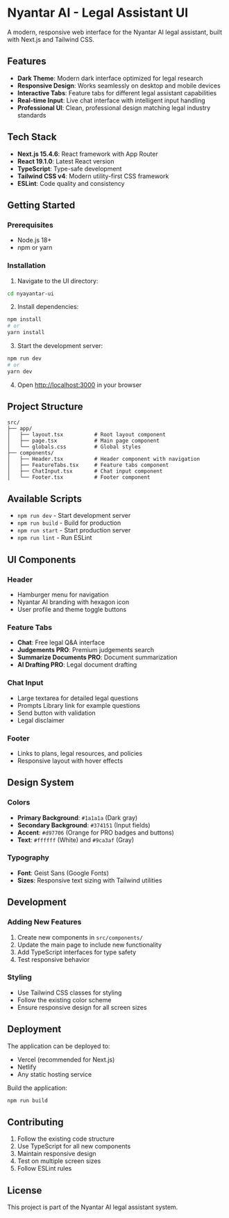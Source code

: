 # Nyantar AI - Legal Assistant UI

A modern, responsive web interface for the Nyantar AI legal assistant, built with Next.js and Tailwind CSS.

## Features

- **Dark Theme**: Modern dark interface optimized for legal research
- **Responsive Design**: Works seamlessly on desktop and mobile devices
- **Interactive Tabs**: Feature tabs for different legal assistant capabilities
- **Real-time Input**: Live chat interface with intelligent input handling
- **Professional UI**: Clean, professional design matching legal industry standards

## Tech Stack

- **Next.js 15.4.6**: React framework with App Router
- **React 19.1.0**: Latest React version
- **TypeScript**: Type-safe development
- **Tailwind CSS v4**: Modern utility-first CSS framework
- **ESLint**: Code quality and consistency

## Getting Started

### Prerequisites

- Node.js 18+ 
- npm or yarn

### Installation

1. Navigate to the UI directory:
```bash
cd nyayantar-ui
```

2. Install dependencies:
```bash
npm install
# or
yarn install
```

3. Start the development server:
```bash
npm run dev
# or
yarn dev
```

4. Open [http://localhost:3000](http://localhost:3000) in your browser

## Project Structure

```
src/
├── app/
│   ├── layout.tsx          # Root layout component
│   ├── page.tsx            # Main page component
│   └── globals.css         # Global styles
├── components/
│   ├── Header.tsx          # Header component with navigation
│   ├── FeatureTabs.tsx     # Feature tabs component
│   ├── ChatInput.tsx       # Chat input component
│   └── Footer.tsx          # Footer component
```

## Available Scripts

- `npm run dev` - Start development server
- `npm run build` - Build for production
- `npm run start` - Start production server
- `npm run lint` - Run ESLint

## UI Components

### Header
- Hamburger menu for navigation
- Nyantar AI branding with hexagon icon
- User profile and theme toggle buttons

### Feature Tabs
- **Chat**: Free legal Q&A interface
- **Judgements PRO**: Premium judgements search
- **Summarize Documents PRO**: Document summarization
- **AI Drafting PRO**: Legal document drafting

### Chat Input
- Large textarea for detailed legal questions
- Prompts Library link for example questions
- Send button with validation
- Legal disclaimer

### Footer
- Links to plans, legal resources, and policies
- Responsive layout with hover effects

## Design System

### Colors
- **Primary Background**: `#1a1a1a` (Dark gray)
- **Secondary Background**: `#374151` (Input fields)
- **Accent**: `#d97706` (Orange for PRO badges and buttons)
- **Text**: `#ffffff` (White) and `#9ca3af` (Gray)

### Typography
- **Font**: Geist Sans (Google Fonts)
- **Sizes**: Responsive text sizing with Tailwind utilities

## Development

### Adding New Features
1. Create new components in `src/components/`
2. Update the main page to include new functionality
3. Add TypeScript interfaces for type safety
4. Test responsive behavior

### Styling
- Use Tailwind CSS classes for styling
- Follow the existing color scheme
- Ensure responsive design for all screen sizes

## Deployment

The application can be deployed to:
- Vercel (recommended for Next.js)
- Netlify
- Any static hosting service

Build the application:
```bash
npm run build
```

## Contributing

1. Follow the existing code structure
2. Use TypeScript for all new components
3. Maintain responsive design
4. Test on multiple screen sizes
5. Follow ESLint rules

## License

This project is part of the Nyantar AI legal assistant system.
